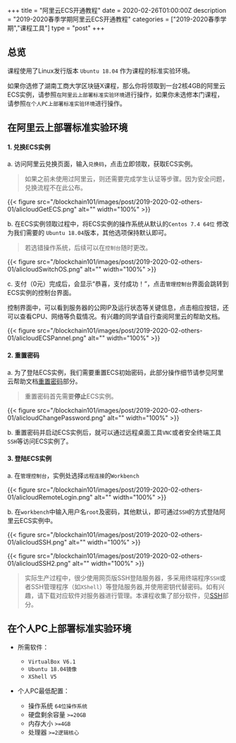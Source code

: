 +++
title = "阿里云ECS开通教程"
date = 2020-02-26T01:00:00Z
description = "2019-2020春季学期阿里云ECS开通教程"
categories = ["2019-2020春季学期","课程工具"]
type = "post"
+++

## 总览
课程使用了Linux发行版本 `Ubuntu 18.04` 作为课程的标准实验环境。

如果你选修了湖南工商大学区块链X课程，那么你将领取到一台2核4GB的阿里云ECS实例，请参照`在阿里云上部署标准实验环境`进行操作，如果你未选修本门课程，请参照`在个人PC上部署标准实验环境`进行操作。

## 在阿里云上部署标准实验环境

#### 1. 兑换ECS实例
a. 访问阿里云兑换页面，输入`兑换码`，点击立即领取，获取ECS实例。
> 如果之前未使用过阿里云，则还需要完成学生认证等步骤。因为安全问题，兑换流程不在此公布。

{{< figure src="/blockchain101/images/post/2019-2020-02-others-01/alicloudGetECS.png"  alt="" width="100%"  >}}

b. 在ECS实例领取过程中，将ECS实例的操作系统从默认的`Centos 7.4 64位` 修改为我们需要的 `Ubuntu 18.04`版本，其他选项保持默认即可。
> 若选错操作系统，后续可以在`控制台`随时更改。

{{< figure src="/blockchain101/images/post/2019-2020-02-others-01/alicloudSwitchOS.png"  alt="" width="100%"  >}}

c. 支付（0元）完成后，会显示“恭喜，支付成功！”，点击`管理控制台`界面会跳转到ECS实例的控制台界面。

控制界面中，可以看到服务器的公网IP及运行状态等关键信息，点击相应按钮，还可以查看CPU、网络等负载情况。有兴趣的同学请自行查阅阿里云的帮助文档。

{{< figure src="/blockchain101/images/post/2019-2020-02-others-01/alicloudECSPannel.png"  alt="" width="100%"  >}}

#### 2. 重置密码
a. 为了登陆ECS实例，我们需要重置ECS初始密码，此部分操作细节请参见阿里云帮助文档[重置密码](https://help.aliyun.com/document_detail/25439.html)部分。
> 重置密码首先需要**停止**ECS实例。

{{< figure src="/blockchain101/images/post/2019-2020-02-others-01/alicloudChangePassword.png"  alt="" width="100%"  >}}

b. 重置密码并启动ECS实例后，就可以通过远程桌面工具`VNC`或者安全终端工具`SSH`等访问ECS实例了。

#### 3. 登陆ECS实例
a. 在`管理控制台`，实例处选择`远程连接`的`Workbench`

{{< figure src="/blockchain101/images/post/2019-2020-02-others-01/alicloudRemoteLogin.png"  alt="" width="100%"  >}}

b. 在`workbench`中输入用户名`root`及密码，其他默认，即可通过`SSH`的方式登陆阿里云ECS实例中。

{{< figure src="/blockchain101/images/post/2019-2020-02-others-01/alicloudSSH.png"  alt="" width="100%"  >}}

{{< figure src="/blockchain101/images/post/2019-2020-02-others-01/alicloudSSH2.png"  alt="" width="100%"  >}}

> 实际生产过程中，很少使用网页版SSH登陆服务器，多采用终端程序`SSH`或者SSH管理程序（如`XShell`）等登陆服务器,并使用密钥代替密码。如有兴趣，请下载对应软件对服务器进行管理。本课程收集了部分软件，见[SSH](https://github.com/TaibiaoGuo/blockchain101/wiki/_ssh)部分。

## 在个人PC上部署标准实验环境
- 所需软件：
  - `VirtualBox V6.1`
  - `Ubuntu 18.04镜像`
  - `XShell V5`

- 个人PC最低配置：
  - 操作系统 `64位操作系统`
  - 硬盘剩余容量 `>=20GB`
  - 内存大小 `>=4GB`
  - 处理器 `>=2逻辑核心`
